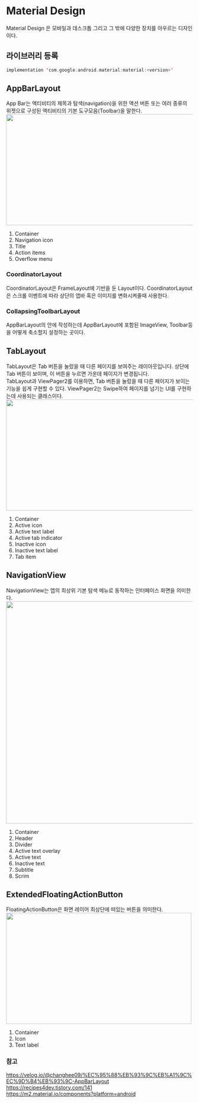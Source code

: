 # Material Design
Material Design 은 모바일과 데스크톱 그리고 그 밖에 다양한 장치를 아우르는 디자인이다.

## 라이브러리 등록
``` kotlin
implementation 'com.google.android.material:material:<version>'
```
## AppBarLayout
App Bar는 액티비티의 제목과 탐색(navigation)을 위한 액션 버튼 또는 여러 종류의 위젯으로 구성된 액티비티의 기본 도구모음(Toolbar)을 말한다.   
<img src = "https://user-images.githubusercontent.com/50148363/199925229-9cc3ae01-d595-4a68-8757-a49292552e77.png" width="900" height="300"/> 
1. Container
2. Navigation icon 
3. Title 
4. Action items 
5. Overflow menu 

### CoordinatorLayout
CoordinatorLayout은 FrameLayout에 기반을 둔 Layout이다. CoordinatorLayout은 스크롤 이벤트에 따라 상단의 앱바 혹은 이미지를 변화시켜줄때 사용한다.

### CollapsingToolbarLayout
AppBarLayout의 안에 작성하는데 AppBarLayout에 포함된 ImageView, Toolbar등을 어떻게 축소할지 설정하는 곳이다.
 
## TabLayout
TabLayout은 Tab 버튼을 눌렀을 때 다른 페이지를 보여주는 레이아웃입니다. 상단에 Tab 버튼이 보이며, 이 버튼을 누르면 가운데 페이지가 변경됩니다.   
TabLayout과 ViewPager2를 이용하면, Tab 버튼을 눌렀을 때 다른 페이지가 보이는 기능을 쉽게 구현할 수 있다. ViewPager2는 Swipe하여 페이지를 넘기는 UI를 구현하는데 사용되는 클래스이다.      
<img src = "https://user-images.githubusercontent.com/50148363/199925801-ee37cef4-f706-41a1-8721-463135364067.png" width="700" height="300"/> 
1. Container
2. Active icon 
3. Active text label 
4. Active tab indicator
5. Inactive icon 
6. Inactive text label 
7. Tab item

## NavigationView
NavigationView는 앱의 최상위 기본 탐색 메뉴로 동작하는 인터페이스 화면을 의미한다.
<img src = "https://user-images.githubusercontent.com/50148363/199932833-27980100-0cd3-4474-92a7-e7969c8c2426.png" width="600" height="600"/>
1. Container
2. Header 
3. Divider 
4. Active text overlay
5. Active text
6. Inactive text
7. Subtitle 
8. Scrim 

## ExtendedFloatingActionButton
FloatingActionButton은 화면 레이어 최상단에 떠있는 버튼을 의미한다.   
<img src = "https://user-images.githubusercontent.com/50148363/199936348-a8bc200d-5e4e-4316-8d94-76c0f17caab8.png" width="500" height="300"/>
1. Container
2. Icon
3. Text label

### 참고
https://velog.io/@changhee09/%EC%95%88%EB%93%9C%EB%A1%9C%EC%9D%B4%EB%93%9C-AppBarLayout   
https://recipes4dev.tistory.com/141   
https://m2.material.io/components?platform=android   


